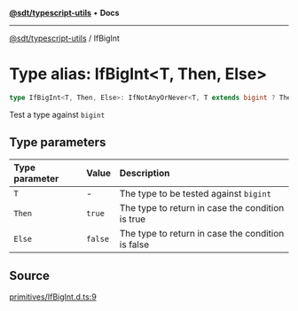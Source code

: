 [**@sdt/typescript-utils**](../README.md) • **Docs**

***

[@sdt/typescript-utils](../globals.md) / IfBigInt

# Type alias: IfBigInt\<T, Then, Else\>

```ts
type IfBigInt<T, Then, Else>: IfNotAnyOrNever<T, T extends bigint ? Then : Else, Else>;
```

Test a type against `bigint`

## Type parameters

| Type parameter | Value | Description |
| :------ | :------ | :------ |
| `T` | - | The type to be tested against `bigint` |
| `Then` | `true` | The type to return in case the condition is true |
| `Else` | `false` | The type to return in case the condition is false |

## Source

[primitives/IfBigInt.d.ts:9](https://github.com/sylvaindethier/typescript-utils/blob/a4617fb26232a8a136e0ffe6a2534b634ac803e6/types/primitives/IfBigInt.d.ts#L9)
